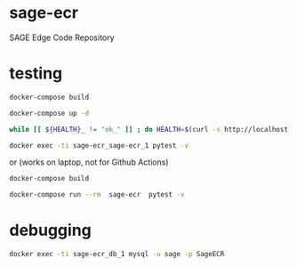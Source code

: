 # sage-ecr
SAGE Edge Code Repository




# testing

```bash
docker-compose build

docker-compose up -d 

while [[ ${HEALTH}_ != "ok_" ]] ; do HEALTH=$(curl -s http://localhost:5000/healthy) ; echo $HEALTH ; sleep 1 ; done

docker exec -ti sage-ecr_sage-ecr_1 pytest -v
```

or (works on laptop, not for Github Actions)
```bash
docker-compose build

docker-compose run --rm  sage-ecr  pytest -v
```


# debugging

```bash
docker exec -ti sage-ecr_db_1 mysql -u sage -p SageECR
```
